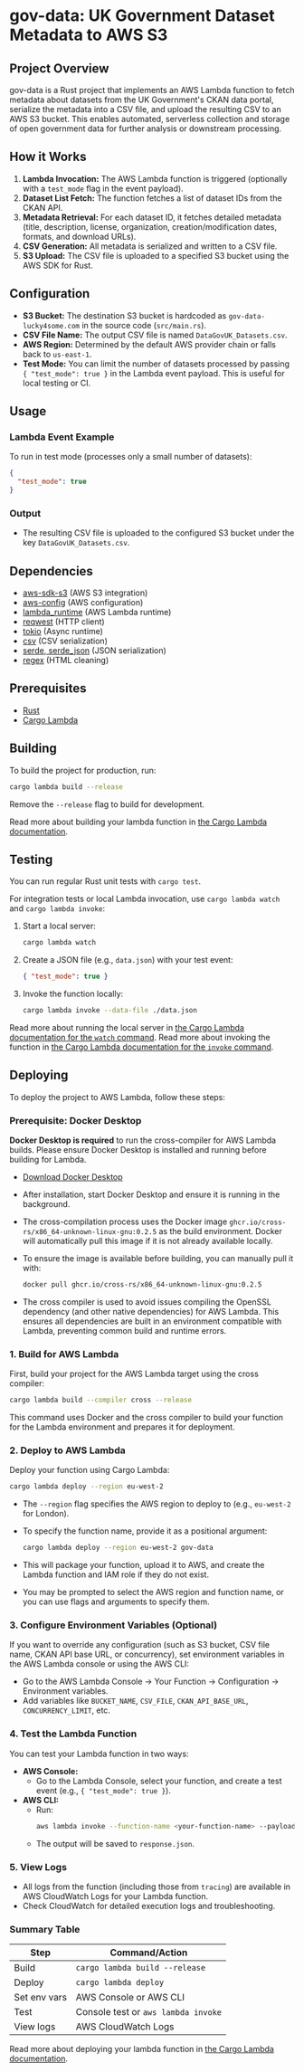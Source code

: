 # gov-data: UK Government Dataset Metadata to AWS S3

## Project Overview

gov-data is a Rust project that implements an AWS Lambda function to fetch metadata about datasets from the UK Government's CKAN data portal, serialize the metadata into a CSV file, and upload the resulting CSV to an AWS S3 bucket. This enables automated, serverless collection and storage of open government data for further analysis or downstream processing.

## How it Works

1. **Lambda Invocation:** The AWS Lambda function is triggered (optionally with a `test_mode` flag in the event payload).
2. **Dataset List Fetch:** The function fetches a list of dataset IDs from the CKAN API.
3. **Metadata Retrieval:** For each dataset ID, it fetches detailed metadata (title, description, license, organization, creation/modification dates, formats, and download URLs).
4. **CSV Generation:** All metadata is serialized and written to a CSV file.
5. **S3 Upload:** The CSV file is uploaded to a specified S3 bucket using the AWS SDK for Rust.

## Configuration

- **S3 Bucket:** The destination S3 bucket is hardcoded as `gov-data-lucky4some.com` in the source code (`src/main.rs`).
- **CSV File Name:** The output CSV file is named `DataGovUK_Datasets.csv`.
- **AWS Region:** Determined by the default AWS provider chain or falls back to `us-east-1`.
- **Test Mode:** You can limit the number of datasets processed by passing `{ "test_mode": true }` in the Lambda event payload. This is useful for local testing or CI.

## Usage

### Lambda Event Example

To run in test mode (processes only a small number of datasets):

```json
{
  "test_mode": true
}
```

### Output

- The resulting CSV file is uploaded to the configured S3 bucket under the key `DataGovUK_Datasets.csv`.

## Dependencies

- [aws-sdk-s3](https://docs.rs/aws-sdk-s3/) (AWS S3 integration)
- [aws-config](https://docs.rs/aws-config/) (AWS configuration)
- [lambda_runtime](https://docs.rs/lambda_runtime/) (AWS Lambda runtime)
- [reqwest](https://docs.rs/reqwest/) (HTTP client)
- [tokio](https://docs.rs/tokio/) (Async runtime)
- [csv](https://docs.rs/csv/) (CSV serialization)
- [serde, serde_json](https://serde.rs/) (JSON serialization)
- [regex](https://docs.rs/regex/) (HTML cleaning)

## Prerequisites

- [Rust](https://www.rust-lang.org/tools/install)
- [Cargo Lambda](https://www.cargo-lambda.info/guide/installation.html)

## Building

To build the project for production, run:

```bash
cargo lambda build --release
```

Remove the `--release` flag to build for development.

Read more about building your lambda function in [the Cargo Lambda documentation](https://www.cargo-lambda.info/commands/build.html).

## Testing

You can run regular Rust unit tests with `cargo test`.

For integration tests or local Lambda invocation, use `cargo lambda watch` and `cargo lambda invoke`:

1. Start a local server:
   ```bash
   cargo lambda watch
   ```
2. Create a JSON file (e.g., `data.json`) with your test event:
   ```json
   { "test_mode": true }
   ```
3. Invoke the function locally:
   ```bash
   cargo lambda invoke --data-file ./data.json
   ```

Read more about running the local server in [the Cargo Lambda documentation for the `watch` command](https://www.cargo-lambda.info/commands/watch.html).
Read more about invoking the function in [the Cargo Lambda documentation for the `invoke` command](https://www.cargo-lambda.info/commands/invoke.html).

## Deploying

To deploy the project to AWS Lambda, follow these steps:

### Prerequisite: Docker Desktop

**Docker Desktop is required** to run the cross-compiler for AWS Lambda builds. Please ensure Docker Desktop is installed and running before building for Lambda.

- [Download Docker Desktop](https://www.docker.com/products/docker-desktop/)
- After installation, start Docker Desktop and ensure it is running in the background.
- The cross-compilation process uses the Docker image `ghcr.io/cross-rs/x86_64-unknown-linux-gnu:0.2.5` as the build environment. Docker will automatically pull this image if it is not already available locally.
- To ensure the image is available before building, you can manually pull it with:

  ```bash
  docker pull ghcr.io/cross-rs/x86_64-unknown-linux-gnu:0.2.5
  ```

- The cross compiler is used to avoid issues compiling the OpenSSL dependency (and other native dependencies) for AWS Lambda. This ensures all dependencies are built in an environment compatible with Lambda, preventing common build and runtime errors.

### 1. Build for AWS Lambda

First, build your project for the AWS Lambda target using the cross compiler:

```bash
cargo lambda build --compiler cross --release
```

This command uses Docker and the cross compiler to build your function for the Lambda environment and prepares it for deployment.

### 2. Deploy to AWS Lambda

Deploy your function using Cargo Lambda:

```bash
cargo lambda deploy --region eu-west-2
```

- The `--region` flag specifies the AWS region to deploy to (e.g., `eu-west-2` for London).
- To specify the function name, provide it as a positional argument:

  ```bash
  cargo lambda deploy --region eu-west-2 gov-data
  ```

- This will package your function, upload it to AWS, and create the Lambda function and IAM role if they do not exist.
- You may be prompted to select the AWS region and function name, or you can use flags and arguments to specify them.

### 3. Configure Environment Variables (Optional)

If you want to override any configuration (such as S3 bucket, CSV file name, CKAN API base URL, or concurrency), set environment variables in the AWS Lambda console or using the AWS CLI:

- Go to the AWS Lambda Console → Your Function → Configuration → Environment variables.
- Add variables like `BUCKET_NAME`, `CSV_FILE`, `CKAN_API_BASE_URL`, `CONCURRENCY_LIMIT`, etc.

### 4. Test the Lambda Function

You can test your Lambda function in two ways:

- **AWS Console:**
  - Go to the Lambda Console, select your function, and create a test event (e.g., `{ "test_mode": true }`).
- **AWS CLI:**
  - Run:
    ```bash
    aws lambda invoke --function-name <your-function-name> --payload '{"test_mode":true}' response.json
    ```
  - The output will be saved to `response.json`.

### 5. View Logs

- All logs from the function (including those from `tracing`) are available in AWS CloudWatch Logs for your Lambda function.
- Check CloudWatch for detailed execution logs and troubleshooting.

### Summary Table

| Step         | Command/Action                      |
| ------------ | ----------------------------------- |
| Build        | `cargo lambda build --release`      |
| Deploy       | `cargo lambda deploy`               |
| Set env vars | AWS Console or AWS CLI              |
| Test         | Console test or `aws lambda invoke` |
| View logs    | AWS CloudWatch Logs                 |

Read more about deploying your lambda function in [the Cargo Lambda documentation](https://www.cargo-lambda.info/commands/deploy.html).

